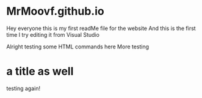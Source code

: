 # MrMoovf.github.io
Hey everyone this is my first readMe file for the website
And this is the first time I try editing it from Visual Studio

Alright testing some HTML commands here
More testing

<!DOCTYPE>
<html lang="en">
<body> 
<h1> a title as well </h1>
<p>testing again! </p>
</body>
</html>